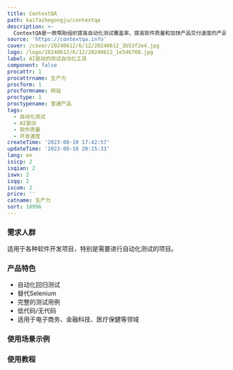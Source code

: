 ```yaml
---
title: ContextQA
path: kaifazhegongju/contextqa
description: >-
  ContextQA是一款帮助组织提高自动化测试覆盖率、提高软件质量和加快产品交付速度的产品。它采用AI驱动的技术，支持完整的测试用例和低代码/无代码平台。ContextQA能够加速测试过程、提高透明度，最大化开发速度。
source: 'https://contextqa.info'
cover: /cover/20240612/6/12/20240612_3b53f2e4.jpg
logo: /logo/20240612/6/12/20240612_1e546708.jpg
label: AI驱动的测试自动化工具
component: false
procattr: 1
procattrname: 生产力
procform: 1
procformname: 网站
proctype: 1
proctypename: 普通产品
tags:
  - 自动化测试
  - AI驱动
  - 软件质量
  - 开发速度
createTime: '2023-08-10 17:42:57'
updateTime: '2023-08-18 20:15:33'
lang: en
isicp: 2
isqian: 2
iswx: 2
isqq: 2
iscom: 2
price: ''
catname: 生产力
sort: 10996
---
```




### 需求人群
适用于各种软件开发项目，特别是需要进行自动化测试的项目。

### 产品特色
- 自动化回归测试
- 替代Selenium
- 完整的测试用例
- 低代码/无代码
- 适用于电子商务、金融科技、医疗保健等领域

### 使用场景示例


### 使用教程


  
